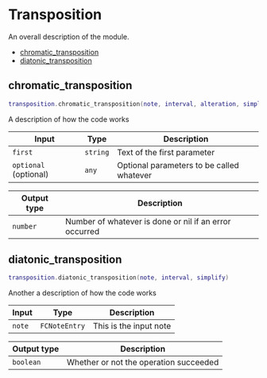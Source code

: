 # Transposition

An overall description of the module.

- [chromatic_transposition](#chromatic_transposition)
- [diatonic_transposition](#diatonic_transposition)

## chromatic_transposition

```lua
transposition.chromatic_transposition(note, interval, alteration, simplify)
```

A description of how the code works

| Input | Type | Description |
| --- | --- | --- |
| `first` | `string` | Text of the first parameter |
| `optional` (optional) | `any` | Optional parameters to be called whatever |

| Output type | Description |
| --- | --- |
| `number` | Number of whatever is done or nil if an error occurred |

## diatonic_transposition

```lua
transposition.diatonic_transposition(note, interval, simplify)
```

Another a description of how the code works

| Input | Type | Description |
| --- | --- | --- |
| `note` | `FCNoteEntry` | This is the input note |

| Output type | Description |
| --- | --- |
| `boolean` | Whether or not the operation succeeded |
